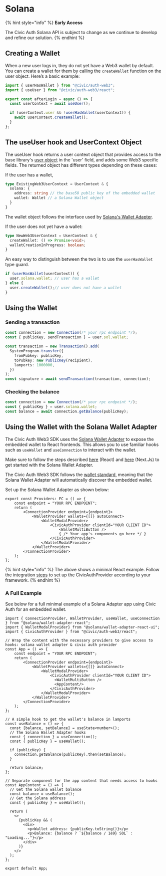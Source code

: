 # Solana

{% hint style="info" %}
**Early Access**

The Civic Auth Solana API is subject to change as we continue to develop and refine our solution.
{% endhint %}

## Creating a Wallet

When a new user logs in, they do not yet have a Web3 wallet by default. You can create a wallet for them by calling the `createWallet` function on the user object. Here’s a basic example:

```javascript
import { userHasWallet } from "@civic/auth-web3";
import { useUser } from "@civic/auth-web3/react";

export const afterLogin = async () => {
  const userContext = await useUser();

  if (userContext.user && !userHasWallet(userContext)) {
    await userContext.createWallet();
  }
};
```

## **The useUser hook and UserContext Object**

The useUser hook returns a user context object that provides access to the base library's [user object](../integration/react.md#user) in the 'user' field, and adds some Web3 specific fields. The returned object has different types depending on these cases:

If the user has a wallet,

```typescript
type ExistingWeb3UserContext = UserContext & {
  solana: {
    address: string // the base58 public key of the embedded wallet
    wallet: Wallet // a Solana Wallet object
  } 
}
```

The wallet object follows the interface used by [Solana's Wallet Adapter](https://www.npmjs.com/package/@solana/wallet-adapter-react).

If the user does not yet have a wallet:

```typescript
type NewWeb3UserContext = UserContext & {
  createWallet: () => Promise<void>;
  walletCreationInProgress: boolean;
} 
```

An easy way to distinguish between the two is to use the `userHasWallet` type guard.

```typescript
if (userHasWallet(userContext)) {
  user.solana.wallet; // user has a wallet
} else {
  user.createWallet();// user does not have a wallet
}
```

## Using the Wallet

### Sending a transaction

```typescript
const connection = new Connection(/* your rpc endpoint */);  
const { publicKey, sendTransaction } = user.sol.wallet;

const transaction = new Transaction().add(
  SystemProgram.transfer({
    fromPubkey: publicKey,
    toPubkey: new PublicKey(recipient),
    lamports: 1000000,
  })
);
const signature = await sendTransaction(transaction, connection);
```

### Checking the balance

```typescript
const connection = new Connection(/* your rpc endpoint */);
const { publicKey } = user.solana.wallet;
const balance = await connection.getBalance(publicKey);
```

## Using the Wallet with the Solana Wallet Adapter

The Civic Auth Web3 SDK uses the [Solana Wallet Adapter](https://www.npmjs.com/package/@solana/wallet-adapter-react) to expose the embedded wallet to React frontends. This allows you to use familiar hooks such as `useWallet` and `useConnection` to interact with the wallet.

Make sure to follow the steps described [here](https://solana.com/developers/cookbook/wallets/connect-wallet-react) (React) and [here](https://solana.com/developers/guides/wallets/add-solana-wallet-adapter-to-nextjs) (Next.Js) to get started with the Solana Wallet Adapter.

The Civic Auth Web3 SDK follows the [wallet standard](https://github.com/wallet-standard/wallet-standard?tab=readme-ov-file), meaning that the Solana Wallet Adapter will automatically discover the embedded wallet.

Set up the Solana Wallet Adapter as shown below:

```tsx
export const Providers: FC = () => {
    const endpoint = "YOUR RPC ENDPOINT";
    return (
        <ConnectionProvider endpoint={endpoint}>
            <WalletProvider wallets={[]} autoConnect>
                <WalletModalProvider>
                    <CivicAuthProvider clientId="YOUR CLIENT ID">
                        <WalletMultiButton />
                        { /* Your app's components go here */ }
                    </CivicAuthProvider>
                </WalletModalProvider>
            </WalletProvider>
        </ConnectionProvider>
    );
};
```

{% hint style="info" %}
The above shows a minimal React example. Follow the integration [steps](broken-reference) to set up the CivicAuthProvider according to your framework.
{% endhint %}

### A Full Example

See below for a full minimal example of a Solana Adapter app using Civic Auth for an embedded wallet.&#x20;

```tsx
import { ConnectionProvider, WalletProvider, useWallet, useConnection } from "@solana/wallet-adapter-react";
import { WalletModalProvider} from "@solana/wallet-adapter-react-ui";
import { CivicAuthProvider } from "@civic/auth-web3/react";

// Wrap the content with the necessary providers to give access to hooks: solana wallet adapter & civic auth provider
const App = () => {
    const endpoint = "YOUR RPC ENDPOINT";
    return (
        <ConnectionProvider endpoint={endpoint}>
            <WalletProvider wallets={[]} autoConnect>
                <WalletModalProvider>
                    <CivicAuthProvider clientId="YOUR CLIENT ID">
                      <WalletMultiButton />
                      <AppContent/>
                    </CivicAuthProvider>
                </WalletModalProvider>
            </WalletProvider>
        </ConnectionProvider>
    );
};

// A simple hook to get the wallet's balance in lamports
const useBalance = () => {
  const [balance, setBalance] = useState<number>();
  // The Solana Wallet Adapter hooks
  const { connection } = useConnection();
  const { publicKey } = useWallet();

  if (publicKey) {
    connection.getBalance(publicKey).then(setBalance);
  }

  return balance;
};

// Separate component for the app content that needs access to hooks
const AppContent = () => {
  // Get the Solana wallet balance
  const balance = useBalance();
  // Get the Solana address
  const { publicKey } = useWallet();

  return (
    <>
      {publicKey && (
        <div>
          <p>Wallet address: {publicKey.toString()}</p>
          <p>Balance: {balance ? `${balance / 1e9} SOL` : "Loading..."}</p>
        </div>
      )}
    </>
  );
};

export default App;
```
